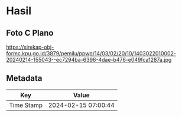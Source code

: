 # Hasil

## Foto C Plano

https://sirekap-obj-formc.kpu.go.id/3879/pemilu/ppwp/14/03/02/20/10/1403022010002-20240214-155043--ec7294ba-6396-4dae-b476-e049fca1287a.jpg


## Metadata

| Key        | Value               |
| ---------- | ------------------- |
| Time Stamp | 2024-02-15 07:00:44 |



